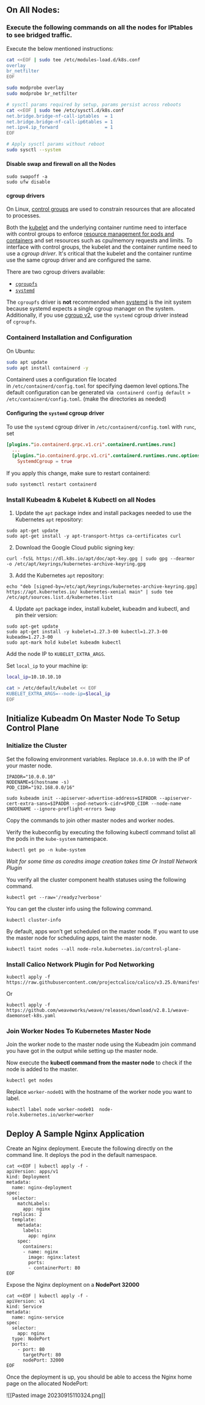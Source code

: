 
## On All Nodes:

### Execute the following commands on **all the nodes** for IPtables to see bridged traffic.

Execute the below mentioned instructions:

```bash
cat <<EOF | sudo tee /etc/modules-load.d/k8s.conf
overlay
br_netfilter
EOF

sudo modprobe overlay
sudo modprobe br_netfilter

# sysctl params required by setup, params persist across reboots
cat <<EOF | sudo tee /etc/sysctl.d/k8s.conf
net.bridge.bridge-nf-call-iptables  = 1
net.bridge.bridge-nf-call-ip6tables = 1
net.ipv4.ip_forward                 = 1
EOF

# Apply sysctl params without reboot
sudo sysctl --system
```

#### Disable swap and firewall on all the Nodes

```
sudo swapoff -a
sudo ufw disable
```

#### cgroup drivers

On Linux, [control groups](https://kubernetes.io/docs/reference/glossary/?all=true#term-cgroup) are used to constrain resources that are allocated to processes.

Both the [kubelet](https://kubernetes.io/docs/reference/generated/kubelet) and the underlying container runtime need to interface with control groups to enforce [resource management for pods and containers](https://kubernetes.io/docs/concepts/configuration/manage-resources-containers/) and set resources such as cpu/memory requests and limits. To interface with control groups, the kubelet and the container runtime need to use a _cgroup driver_. It's critical that the kubelet and the container runtime use the same cgroup driver and are configured the same.

There are two cgroup drivers available:

- [`cgroupfs`](https://kubernetes.io/docs/setup/production-environment/container-runtimes/#cgroupfs-cgroup-driver)
- [`systemd`](https://kubernetes.io/docs/setup/production-environment/container-runtimes/#systemd-cgroup-driver)

The `cgroupfs` driver is **not** recommended when [systemd](https://www.freedesktop.org/wiki/Software/systemd/) is the init system because systemd expects a single cgroup manager on the system. Additionally, if you use [cgroup v2](https://kubernetes.io/docs/concepts/architecture/cgroups), use the `systemd` cgroup driver instead of `cgroupfs`.

### Containerd Installation and Configuration

On Ubuntu:

```bash
sudo apt update
sudo apt install containerd -y
```

Containerd uses a configuration file located in `/etc/containerd/config.toml` for specifying daemon level options.The default configuration can be generated via 
`containerd config default > /etc/containerd/config.toml`. (make the directories as needed)

#### Configuring the `systemd` cgroup driver

To use the `systemd` cgroup driver in `/etc/containerd/config.toml` with `runc`, set

```toml
[plugins."io.containerd.grpc.v1.cri".containerd.runtimes.runc]
  ...
  [plugins."io.containerd.grpc.v1.cri".containerd.runtimes.runc.options]
    SystemdCgroup = true
```

If you apply this change, make sure to restart containerd:

```shell
sudo systemctl restart containerd
```


### Install Kubeadm & Kubelet & Kubectl on all Nodes

1. Update the `apt` package index and install packages needed to use the Kubernetes `apt` repository:

```shell
sudo apt-get update
sudo apt-get install -y apt-transport-https ca-certificates curl
```
  
2. Download the Google Cloud public signing key:

```shell
curl -fsSL https://dl.k8s.io/apt/doc/apt-key.gpg | sudo gpg --dearmor -o /etc/apt/keyrings/kubernetes-archive-keyring.gpg
```

3. Add the Kubernetes `apt` repository:

```shell
echo "deb [signed-by=/etc/apt/keyrings/kubernetes-archive-keyring.gpg] https://apt.kubernetes.io/ kubernetes-xenial main" | sudo tee /etc/apt/sources.list.d/kubernetes.list
```

4. Update `apt` package index, install kubelet, kubeadm and kubectl, and pin their version:

```shell
sudo apt-get update
sudo apt-get install -y kubelet=1.27.3-00 kubectl=1.27.3-00 kubeadm=1.27.3-00
sudo apt-mark hold kubelet kubeadm kubectl
```

Add the node IP to `KUBELET_EXTRA_ARGS`.

Set `local_ip` to your machine ip: 
```bash 
local_ip=10.10.10.10
```

```bash
cat > /etc/default/kubelet << EOF
KUBELET_EXTRA_ARGS=--node-ip=$local_ip
EOF
```

## Initialize Kubeadm On Master Node To Setup Control Plane

### Initialize the Cluster

Set the following environment variables. Replace `10.0.0.10` with the IP of your master node.

```
IPADDR="10.0.0.10"
NODENAME=$(hostname -s)
POD_CIDR="192.168.0.0/16"
```

```
sudo kubeadm init --apiserver-advertise-address=$IPADDR --apiserver-cert-extra-sans=$IPADDR --pod-network-cidr=$POD_CIDR --node-name $NODENAME --ignore-preflight-errors Swap
```

Copy the commands to join other master nodes and worker nodes.

Verify the kubeconfig by executing the following kubectl command tolist all the pods in the `kube-system` namespace.

```
kubectl get po -n kube-system
```

*Wait for some time as coredns image creation takes time Or Install Network Plugin* 

You verify all the cluster component health statuses using the following command.

```
kubectl get --raw='/readyz?verbose'
```

You can get the cluster info using the following command.

```
kubectl cluster-info 
```

By default, apps won’t get scheduled on the master node. If you want to use the master node for scheduling apps, taint the master node.

```
kubectl taint nodes --all node-role.kubernetes.io/control-plane-
```

### Install Calico Network Plugin for Pod Networking

```
kubectl apply -f https://raw.githubusercontent.com/projectcalico/calico/v3.25.0/manifests/calico.yaml
```

Or 

```
kubectl apply -f https://github.com/weaveworks/weave/releases/download/v2.8.1/weave-daemonset-k8s.yaml
```

### Join Worker Nodes To Kubernetes Master Node

Join the worker node to the master node using the Kubeadm join command you have got in the output while setting up the master node.

Now execute the **kubectl command from the master node** to check if the node is added to the master.

```
kubectl get nodes
```

Replace `worker-node01` with the hostname of the worker node you want to label.

```
kubectl label node worker-node01  node-role.kubernetes.io/worker=worker
```

## Deploy A Sample Nginx Application

Create an Nginx deployment. Execute the following directly on the command line. It deploys the pod in the default namespace.

```
cat <<EOF | kubectl apply -f -
apiVersion: apps/v1
kind: Deployment
metadata:
  name: nginx-deployment
spec:
  selector:
    matchLabels:
      app: nginx
  replicas: 2 
  template:
    metadata:
      labels:
        app: nginx
    spec:
      containers:
      - name: nginx
        image: nginx:latest
        ports:
        - containerPort: 80      
EOF
```

Expose the Nginx deployment on a **NodePort 32000**

```
cat <<EOF | kubectl apply -f -
apiVersion: v1
kind: Service
metadata:
  name: nginx-service
spec:
  selector: 
    app: nginx
  type: NodePort  
  ports:
    - port: 80
      targetPort: 80
      nodePort: 32000
EOF
```

Once the deployment is up, you should be able to access the Nginx home page on the allocated NodePort:

![[Pasted image 20230915110324.png]]